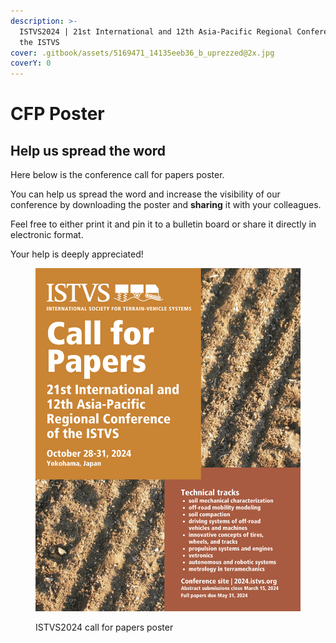 ```yaml
---
description: >-
  ISTVS2024 | 21st International and 12th Asia-Pacific Regional Conference of
  the ISTVS
cover: .gitbook/assets/5169471_14135eeb36_b_uprezzed@2x.jpg
coverY: 0
---
```


# CFP Poster

## Help us spread the word

Here below is the conference call for papers poster.

You can help us spread the word and increase the visibility of our conference by downloading the poster and **sharing** it with your colleagues.

Feel free to either print it and pin it to a bulletin board or share it directly in electronic format.

Your help is deeply appreciated!



<figure><img src=".gitbook/assets/ISTVS2024_CFP_POSTER_1545x2000.png" alt=""><figcaption><p>ISTVS2024 call for papers poster</p></figcaption></figure>
